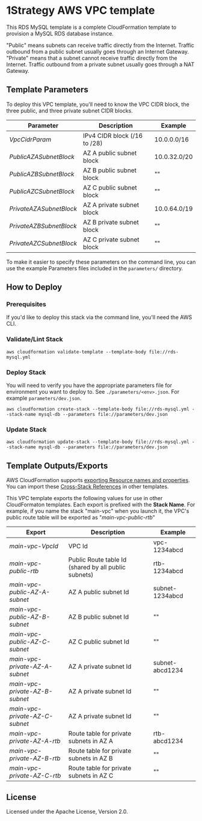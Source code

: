 # 1Strategy AWS VPC template

This RDS MySQL template is a complete CloudFormation template to provision a MySQL RDS database instance.

"Public" means subnets can receive traffic directly from the Internet. Traffic outbound from a public subnet usually goes through an Internet Gateway. "Private" means that a subnet cannot receive traffic directly from the Internet. Traffic outbound from a private subnet usually goes through a NAT Gateway.


## Template Parameters

To deploy this VPC template, you'll need to know the VPC CIDR block, the three public, and three private subnet CIDR blocks.

| Parameter                 | Description                  | Example      |
|---------------------------|------------------------------|--------------|
| _VpcCidrParam_            | IPv4 CIDR block (/16 to /28) | 10.0.0.0/16  |
| _PublicAZASubnetBlock_    | AZ A public subnet block     | 10.0.32.0/20 |
| _PublicAZBSubnetBlock_    | AZ B public subnet block     |      ""      |
| _PublicAZCSubnetBlock_    | AZ C public subnet block     |      ""      |
| _PrivateAZASubnetBlock_   | AZ A private subnet block    | 10.0.64.0/19 |
| _PrivateAZBSubnetBlock_   | AZ B private subnet block    |      ""      |
| _PrivateAZCSubnetBlock_   | AZ C private subnet block    |      ""      |


To make it easier to specify these parameters on the command line, you can use the example Parameters files included in the `parameters/` directory.

## How to Deploy

### Prerequisites

If you'd like to deploy this stack via the command line, you'll need the AWS CLI.

### Validate/Lint Stack

```shell
aws cloudformation validate-template --template-body file://rds-mysql.yml
```

### Deploy Stack

You will need to verify you have the appropriate parameters file for environment you want to deploy to. See `./parameters/<env>.json`. For example `parameters/dev.json`.

```shell
aws cloudformation create-stack --template-body file://rds-mysql.yml --stack-name mysql-db --parameters file://parameters/dev.json
```

### Update Stack

```shell
aws cloudformation update-stack --template-body file://rds-mysql.yml --stack-name mysql-db --parameters file://parameters/dev.json
```

## Template Outputs/Exports

AWS CloudFormation supports [exporting Resource names and properties](https://docs.aws.amazon.com/AWSCloudFormation/latest/UserGuide/using-cfn-stack-exports.html). You can import these [Cross-Stack References](https://docs.aws.amazon.com/AWSCloudFormation/latest/UserGuide/intrinsic-function-reference-importvalue.html) in other templates.

This VPC template exports the following values for use in other CloudFormaton templates. Each export is prefixed with the **Stack Name**. For example, if you name the stack "main-vpc" when you launch it, the VPC's public route table will be exported as "_main-vpc-public-rtb_"

| Export                         | Description                                          | Example         |
|--------------------------------|------------------------------------------------------|-----------------|
| _main-vpc-VpcId_               | VPC Id                                               | vpc-1234abcd    |
| _main-vpc-public-rtb_          | Public Route table Id (shared by all public subnets) | rtb-1234abcd    |
| _main-vpc-public-AZ-A-subnet_  | AZ A public subnet Id                                | subnet-1234abcd |
| _main-vpc-public-AZ-B-subnet_  | AZ B public subnet Id                                |        ""       |
| _main-vpc-public-AZ-C-subnet_  | AZ C public subnet Id                                |        ""       |
| _main-vpc-private-AZ-A-subnet_ | AZ A private subnet Id                               | subnet-abcd1234 |
| _main-vpc-private-AZ-B-subnet_ | AZ A private subnet Id                               |        ""       |
| _main-vpc-private-AZ-C-subnet_ | AZ A private subnet Id                               |        ""       |
| _main-vpc-private-AZ-A-rtb_    | Route table for private subnets in AZ A              | rtb-abcd1234    |
| _main-vpc-private-AZ-B-rtb_    | Route table for private subnets in AZ B              |        ""       |
| _main-vpc-private-AZ-C-rtb_    | Route table for private subnets in AZ C              |        ""       |

## License

Licensed under the Apache License, Version 2.0.